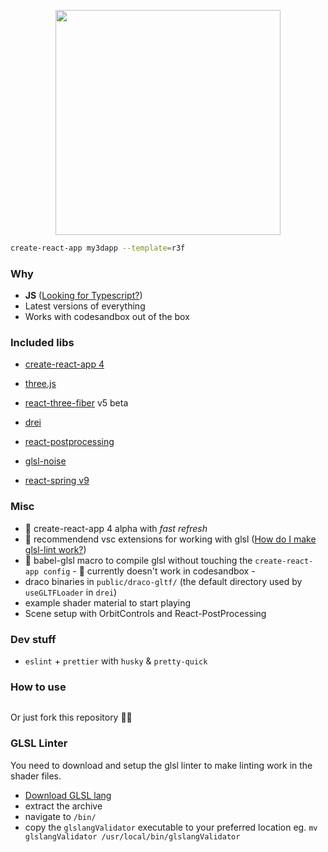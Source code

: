 <p align="center"><img src="https://raw.githubusercontent.com/gsimone/r3f-starter/master/logo.png" width="360" /></p>

```bash
create-react-app my3dapp --template=r3f
```

### Why

- **JS** ([Looking for Typescript?](https://github.com/gsimone/cra-template-r3f/tree/ts))
- Latest versions of everything
- Works with codesandbox out of the box

### Included libs

- [create-react-app 4](https://github.com/facebook/create-react-app) 
- [three.js](https://github.com/mrdoob/three.js)
- [react-three-fiber](https://github.com/react-spring/react-three-fiber) v5 beta
- [drei](https://github.com/react-spring/drei)
- [react-postprocessing](https://github.com/drcmda/react-postprocessing)

- [glsl-noise](https://github.com/hughsk/glsl-noise#readme)
- [react-spring v9](https://github.com/react-spring/react-spring)

### Misc

- 🌟 create-react-app 4 alpha with *fast refresh*
- 🌟 recommendend vsc extensions for working with glsl ([How do I make glsl-lint work?](#glsl-linter))
- 🌟 babel-glsl macro to compile glsl without touching the `create-react-app config` - 🐛 currently doesn't work in codesandbox -
- draco binaries in `public/draco-gltf/` (the default directory used by `useGLTFLoader` in `drei`)
- example shader material to start playing
- Scene setup with OrbitControls and React-PostProcessing

### Dev stuff

- `eslint` + `prettier` with `husky` & `pretty-quick`
  
### How to use

```

```

Or just fork this repository 🤷‍♂️

### GLSL Linter

You need to download and setup the glsl linter to make linting work in the shader files.

- [Download GLSL lang](https://github.com/KhronosGroup/glslang/releases/tag/master-tot)
- extract the archive
- navigate to `/bin/`
- copy the `glslangValidator` executable to your preferred location eg. `mv glslangValidator /usr/local/bin/glslangValidator`
